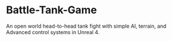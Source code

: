 # Battle-Tank-Game
An open world head-to-head tank fight with simple AI, terrain, and Advanced control systems in Unreal 4.
